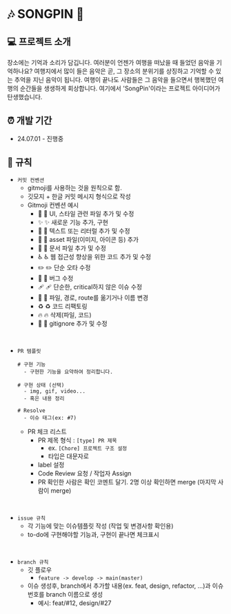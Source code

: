 # 🎶 SONGPIN 🎵

## 💻 프로젝트 소개

장소에는 기억과 소리가 담깁니다.
여러분이 언젠가 여행을 떠났을 때 들었던 음악을 기억하나요?
여행지에서 많이 들은 음악은 곧, 그 장소의 분위기를 상징하고 기억할 수 있는 추억을 지닌 음악이 됩니다.
여행이 끝나도 사람들은 그 음악을 들으면서 행복했던 여행의 순간들을 생생하게 회상합니다.
여기에서 'SongPin'이라는 프로젝트 아이디어가 탄생했습니다.
<br>

## ⏰ 개발 기간

- 24.07.01 - 진행중

## 📝 규칙

- `커밋 컨벤션`
  - gitmoji를 사용하는 것을 원칙으로 함.
  - 깃모지 + 한글 커밋 메시지 형식으로 작성
  - Gitmoji 컨벤션 예시
    - 💄 :lipstick: UI, 스타일 관련 파일 추가 및 수정
    - ✨ :sparkles: 새로운 기능 추가, 구현
    - 💬 :speech_balloon: 텍스트 또는 리터럴 추가 및 수정
    - 🍱 :bento: asset 파일(이미지, 아이콘 등) 추가
    - 📝 :memo: 문서 파일 추가 및 수정
    - ♿️ :wheelchair: 웹 접근성 향상을 위한 코드 추가 및 수정
    - ✏️ :pencil2: 단순 오타 수정
    - 🐛 :bug: 버그 수정
    - 🩹 :adhesive_bandage: 단순한, critical하지 않은 이슈 수정
    - 🚚 :truck: 파일, 경로, route를 옮기거나 이름 변경
    - ♻️ :recycle: 코드 리팩토링
    - 🔥 :fire: 삭제(파일, 코드)
    - 🙈 :see_no_evil: gitignore 추가 및 수정

<br>

- `PR 템플릿`
  ```
  # 구현 기능
    - 구현한 기능을 요약하여 정리합니다.

  # 구현 상태 (선택)
    - img, gif, video...
    - 혹은 내용 정리

  # Resolve
    - 이슈 태그(ex: #7)
  ```

  - PR 체크 리스트
    -  PR 제목 형식 : `[type] PR 제목`
        - ex. `[Chore] 프로젝트 구조 설정`
        - 타입은 대문자로
    -  label 설정
    -  Code Review 요청 / 작업자 Assign
    -  PR 확인한 사람은 확인 코멘트 달기. 2명 이상 확인하면 merge (마지막 사람이 merge)
      
<br>

- `issue 규칙`
  - 각 기능에 맞는 이슈템플릿 작성 (작업 및 변경사항 확인용)
  - to-do에 구현해야할 기능과, 구현이 끝나면 체크표시

<br>

- `branch 규칙`
  - 깃 플로우
      - `feature -> develop -> main(master)`
  - 이슈 생성후, branch에서 추가할 내용(ex. feat, design, refactor, ...)과 이슈번호를 branch 이름으로 생성
    - 예시: feat/#12, design/#27
